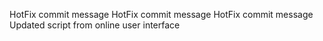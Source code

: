 HotFix commit message
HotFix commit message
HotFix commit message
Updated script from online user interface
